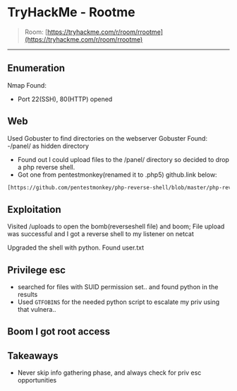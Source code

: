 # TryHackMe - Rootme
> Room: [https://tryhackme.com/r/room/rrootme](https://tryhackme.com/r/room/rrootme)
---------

## Enumeration
Nmap Found:
- Port 22(SSH), 80(HTTP) opened

## Web
Used Gobuster to find directories on the webserver
Gobuster Found:
-/panel/ as hidden directory
- Found out I could upload files to the /panel/ directory so decided to drop a php reverse shell.
- Got one from pentestmonkey(renamed it to .php5) github.link below:
```html
[https://github.com/pentestmonkey/php-reverse-shell/blob/master/php-reverse-shell.php](https://github.com/pentestmonkey/php-reverse-shell/blob/master/php-reverse-shell.php)
```
## Exploitation
Visited /uploads to open the bomb(reverseshell file) and boom;
File upload was successful and I got a reverse shell to my listener on netcat

Upgraded the shell with python. Found user.txt

## Privilege esc
- searched for files with SUID permission set.. and found python in the results
- Used `GTFOBINS` for the needed python script to escalate my priv using that vulnera..

## Boom I got root access

## Takeaways
- Never skip info gathering phase, and always check for priv esc opportunities
